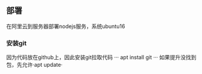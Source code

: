 ## 部署
在阿里云到服务器部署nodejs服务，系统ubuntu16  

### 安装git
因为代码放在github上，因此安装git拉取代码
···
apt install git
···
如果提升没找到包，先允许·apt update·  



